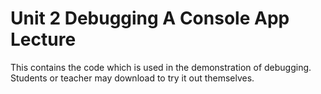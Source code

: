 # Unit 2 Debugging A Console App Lecture
This contains the code which is used in the demonstration of debugging.  Students or teacher may download to try it out themselves.
